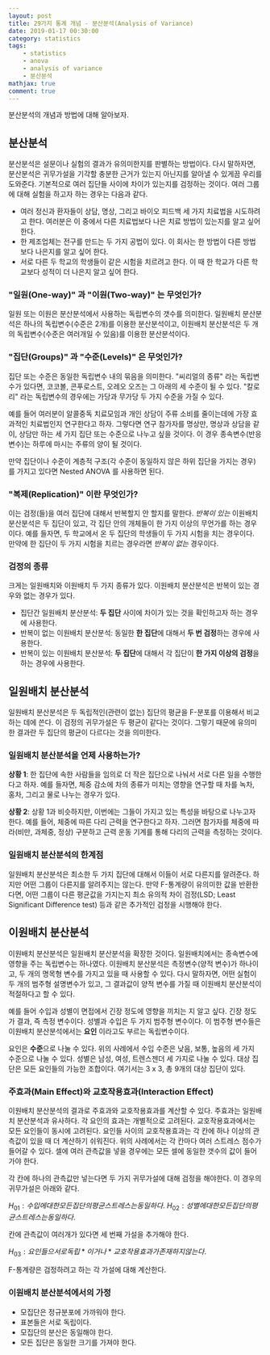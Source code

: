 ```yaml
---
layout: post
title: 29가지 통계 개념 - 분산분석(Analysis of Variance)
date: 2019-01-17 00:30:00
category: statistics
tags:
    - statistics
    - anova
    - analysis of variance
    - 분산분석
mathjax: true
comment: true
---
```


분산분석의 개념과 방법에 대해 알아보자.

## 분산분석

분산분석은 설문이나 실험의 결과가 유의미한지를 판별하는 방법이다.
다시 말하자면, 분산분석은 귀무가설을 기각할 충분한 근거가 있는지 아닌지를 알아낼 수 있게끔 우리를 도와준다.
기본적으로 여러 집단들 사이에 차이가 있는지를 검정하는 것이다.
여러 그룹에 대해 실험을 하고자 하는 경우는 다음과 같다.

* 여러 정신과 환자들이 상담, 명상, 그리고 바이오 피드백 세 가지 치료법을 시도하려고 한다.
여러분은 이 중에서 다른 치료법보다 나은 치료 방법이 있는지를 알고 싶어 한다.
* 한 제조업체는 전구를 만드는 두 가지 공법이 있다.
이 회사는 한 방법이 다른 방법 보다 나은지를 알고 싶어 한다.
* 서로 다른 두 학교의 학생들이 같은 시험을 치르려고 한다.
이 때 한 학교가 다른 학교보다 성적이 더 나은지 알고 싶어 한다.

### "일원(One-way)" 과 "이원(Two-way)" 는 무엇인가?

일원 또는 이원은 분산분석에서 사용하는 독립변수의 갯수를 의미한다.
일원배치 분산분석은 하나의 독립변수(수준은 2개)를 이용한 분산분석이고,
이원배치 분산분석은 두 개의 독립변수(수준은 여러개일 수 있음)를 이용한 분산분석이다.

### "집단(Groups)" 과 "수준(Levels)" 은 무엇인가?

집단 또는 수준은 동일한 독립변수 내의 묶음을 의미한다.
"씨리얼의 종류" 라는 독립변수가 있다면, 코코볼, 콘푸로스트, 오레오 오즈는 그 아래의 세 수준이 될 수 있다.
"칼로리" 라는 독립변수의 경우에는 가당과 무가당 두 가지 수준을 가질 수 있다.

예를 들어 여러분이 알콜중독 치료모임과 개인 상담이 주류 소비를 줄이는데에 가장 효과적인 치료법인지 연구한다고 하자.
그렇다면 연구 참가자를 명상만, 명상과 상담을 같이, 상담만 하는 세 가지 집단 또는 수준으로 나누고 싶을 것이다.
이 경우 종속변수(반응변수)는 하루에 마시는 주류의 양이 될 것이다.

만약 집단이나 수준이 계층적 구조(각 수준이 동일하지 않은 하위 집단을 가지는 경우)를 가지고 있다면
Nested ANOVA 를 사용하면 된다.

### "복제(Replication)" 이란 무엇인가?

이는 검정(들)을 여러 집단에 대해서 반복할지 안 할지를 말한다.
*반복이 있는* 이원배치 분산분석은 두 집단이 있고, 각 집단 안의 개체들이 한 가지 이상의 무언가를 하는 경우이다.
예를 들자면, 두 학교에서 온 두 집단의 학생들이 두 가지 시험을 치는 경우이다.
만약에 한 집단이 두 가지 시험을 치르는 경우라면 *반복이 없는* 경우이다.

### 검정의 종류

크게는 일원배치와 이원배치 두 가지 종류가 있다.
이원배치 분산분석은 반복이 있는 경우와 없는 경우가 있다.

* 집단간 일원배치 분산분석: **두 집단** 사이에 차이가 있는 것을 확인하고자 하는 경우에 사용한다.
* 반복이 없는 이원배치 분산분석: 동일한 **한 집단**에 대해서 **두 번 검정**하는 경우에 사용한다.
* 반복이 있는 이원배치 분산분석: **두 집단**에 대해서 각 집단이 **한 가지 이상의 검정**을 하는 경우에 사용한다.

## 일원배치 분산분석

일원배치 분산분석은 두 독립적인(관련이 없는) 집단의 평균을 F-분포를 이용해서 비교하는 데에 쓴다.
이 검정의 귀무가설은 두 평균이 같다는 것이다.
그렇기 때문에 유의미한 결과란 두 집단의 평균이 다르다는 것을 의미한다.

### 일원배치 분산분석을 언제 사용하는가?

**상황 1**: 한 집단에 속한 사람들을 임의로 더 작은 집단으로 나눠서 서로 다른 일을 수행한다고 하자.
예를 들자면, 체중 감소에 차의 종류가 미치는 영향을 연구할 때 차를 녹차, 홍차, 그리고 물로 나누는 경우가 있다.

**상황 2**: 상황 1과 비슷하지만, 이번에는 그들이 가지고 있는 특성을 바탕으로 나누고자 한다.
예를 들어, 체중에 따른 다리 근력을 연구한다고 하자.
그러면 참가자를 체중에 따라(비만, 과체중, 정상) 구분하고 근력 운동 기계를 통해 다리의 근력을 측정하는 것이다.

### 일원배치 분산분석의 한계점

일원배치 분산분석은 최소한 두 가지 집단에 대해서 이들이 서로 다른지를 알려준다.
하지만 어떤 그룹이 다른지를 알려주지는 않는다.
만약 F-통계량이 유의미한 값을 반환한다면, 어떤 그룹이 다른 평균값을 가지는지
최소 유의적 차이 검정(LSD; Least Significant Difference test) 등과 같은
추가적인 검정을 시행해야 한다.

## 이원배치 분산분석

이원배치 분산분석은 일원배치 분산분석을 확장한 것이다.
일원배치에서는 종속변수에 영향을 주는 독립변수는 하나였다.
이원배치 분산분석은 측정변수(양적 변수)가 하나이고, 두 개의 명목형 변수를 가지고 있을 때 사용할 수 있다.
다시 말하자면, 어떤 실험이 두 개의 범주형 설명변수가 있고, 그 결과값이 양적 변수를 가질 때
이원배치 분산분석이 적절하다고 할 수 있다.

예를 들어 수입과 성별이 면접에서 긴장 정도에 영향을 끼치는 지 알고 싶다.
긴장 정도가 결과, 즉 측정 변수이다. 
성별과 수입은 두 가지 범주형 변수이다.
이 범주형 변수들은 이원배치 분산분석에서는 **요인** 이라고도 부르는 독립변수이다.

요인은 **수준**으로 나눌 수 있다.
위의 사례에서 수입 수준은 낮음, 보통, 높음의 세 가지 수준으로 나눌 수 있다.
성별은 남성, 여성, 트렌스젠더 세 가지로 나눌 수 있다.
대상 집단은 모든 요인들의 가능한 조합이다.
여기서는 3 x 3, 총 9개의 대상 집단이 있다.

### 주효과(Main Effect)와 교호작용효과(Interaction Effect)

이원배치 분산분석의 결과로 주효과와 교호작용효과를 계산할 수 있다.
주효과는 일원배치 분산분석과 유사하다.
각 요인의 효과는 개별적으로 고려된다.
교호작용효과에서는 모든 요인들이 동시에 고려된다.
요인들 사이의 교호작용효과는 각 칸에 하나 이상의 관측값이 있을 때 더 계산하기 쉬워진다.
위의 사례에서는 각 칸마다 여러 스트레스 점수가 들어갈 수 있다.
셀에 여러 관측값을 넣을 경우에는 모든 셀에 동일한 갯수의 값이 들어가야 한다.

각 칸에 하나의 관측값만 넣는다면 두 가지 귀무가설에 대해 검정을 해야한다.
이 경우의 귀무가설은 아래와 같다.

$H_01: 수입에 대한 모든 집단의 평균 스트레스는 동일하다.$
$H_02: 성별에 대한 모든 집단의 평균 스트레스는 동일하다.$

칸에 관측값이 여러개가 있다면 세 번째 가설을 추가해야 한다.

$H_03: 요인들으 서로 독립*이거나* 교호작용효과가 존재하지 않는다.$

F-통계량은 검정하려고 하는 각 가설에 대해 계산한다.

### 이원배치 분산분석에서의 가정

* 모집단은 정규분포에 가까워야 한다.
* 표본들은 서로 독립이다.
* 모집단의 분산은 동일해야 한다.
* 모든 집단은 동일한 크기를 가져야 한다.

## 
